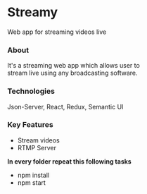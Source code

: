 # Streamy
Web app for streaming videos live

### About  
It's a streaming web app which allows user to  
stream live using any broadcasting software.

### Technologies  
Json-Server, React, Redux, Semantic UI

### Key Features  
  - Stream videos  
  - RTMP Server


**In every folder repeat this following tasks**
  - npm install
  - npm start
